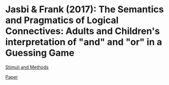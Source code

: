 # Jasbi & Frank (2017): The Semantics and Pragmatics of Logical Connectives: Adults and Children's interpretation of "and" and "or" in a Guessing Game

[Stimuli and Methods](0_methods/and-or_randomization.html)

[Paper](https://mindmodeling.org/cogsci2017/papers/0117/paper0117.pdf)

